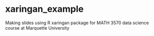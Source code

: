 # xaringan_example
Making slides using R xaringan package for MATH 3570 data science course at Marquette University
